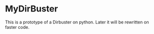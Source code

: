 # MyDirBuster
This is a prototype of a Dirbuster on python. Later it will be rewritten on faster code.

